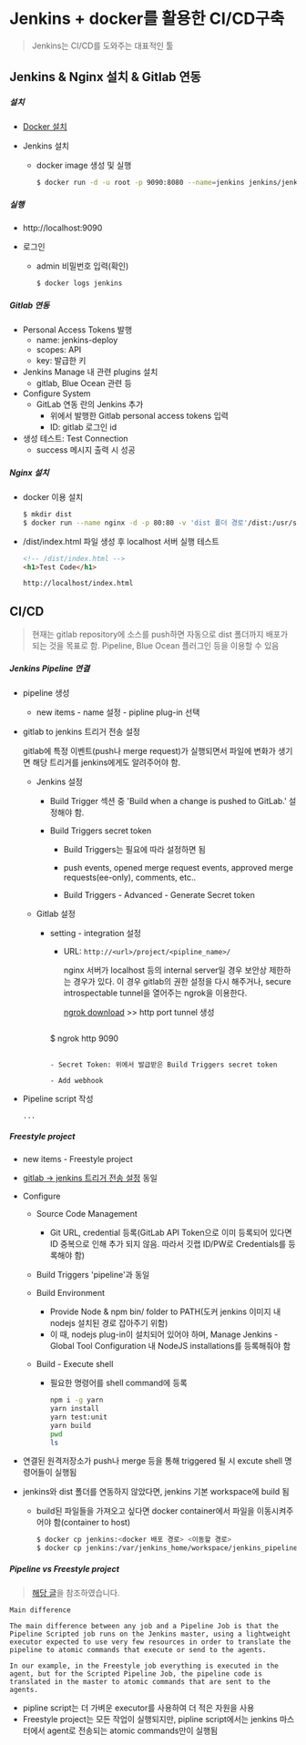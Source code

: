 # Jenkins + docker를 활용한 CI/CD구축
> Jenkins는 CI/CD를 도와주는 대표적인 툴



## Jenkins & Nginx 설치 & Gitlab 연동

##### 설치

- [Docker 설치 ](https://docs.docker.com/get-docker/)

- Jenkins 설치

  - docker image 생성 및 실행

    ```bash
    $ docker run -d -u root -p 9090:8080 --name=jenkins jenkins/jenkins
    ```

##### 실행

- http://localhost:9090

- 로그인

  - admin 비밀번호 입력(확인)

    ```bash
    $ docker logs jenkins
    ```



##### Gitlab 연동

- Personal Access Tokens 발행
  - name: jenkins-deploy
  - scopes: API
  - key: 발급한 키
- Jenkins Manage 내 관련 plugins 설치
  - gitlab, Blue Ocean 관련 등
- Configure System
  - GitLab 연동 란의 Jenkins 추가
    - 위에서 발행한 Gitlab personal access tokens 입력
    - ID: gitlab 로그인 id
- 생성 테스트: Test Connection
  - success 메시지 출력 시 성공



##### Nginx 설치

- docker 이용 설치

  ```bash
  $ mkdir dist
  $ docker run --name nginx -d -p 80:80 -v 'dist 폴더 경로'/dist:/usr/share/nginx/html nginx
  ```

- /dist/index.html 파일 생성 후 localhost 서버 실행 테스트

  ```html
  <!-- /dist/index.html -->
  <h1>Test Code</h1>
  ```

  ```text
  http://localhost/index.html
  ```



## CI/CD

> 현재는 gitlab repository에 소스를 push하면 자동으로 dist 폴더까지 배포가 되는 것을 목표로 함. Pipeline, Blue Ocean 플러그인 등을 이용할 수 있음

##### Jenkins Pipeline 연결

- pipeline 생성

  - new items - name 설정 - pipline plug-in 선택

- gitlab to jenkins 트리거 전송 설정

  gitlab에 특정 이벤트(push나 merge request)가 실행되면서 파일에 변화가 생기면 해당 트리거를 jenkins에게도 알려주어야 함.

  - Jenkins 설정

    - Build Trigger 섹션 중 'Build when a change is pushed to GitLab.' 설정해야 함.

    - Build Triggers secret token

      - Build Triggers는 필요에 따라 설정하면 됨

      - push events, opened merge request events, approved merge requests(ee-only), comments, etc..

      - Build Triggers - Advanced - Generate Secret token

  - Gitlab 설정

    - setting - integration 설정

      - URL: `http://<url>/project/<pipline_name>/`

        nginx 서버가 localhost 등의 internal server일 경우 보안상 제한하는 경우가 있다. 이 경우 gitlab의 권한 설정을 다시 해주거나, secure introspectable tunnel을 열어주는 ngrok을 이용한다.

        [ngrok download](https://ngrok.com/download) >> http port tunnel 생성

        ```bash
      $ ngrok http 9090
        ```
  
      - Secret Token: 위에서 발급받은 Build Triggers secret token

      - Add webhook

- Pipeline script 작성

  ```text
  ...
  ```

  



##### Freestyle project

- new items - Freestyle project

- [gitlab -> jenkins 트리거 전송 설정](#gitlab-to-jenkins-트리거-전송-설정) 동일

- Configure

  - Source Code Management

    - Git URL, credential 등록(GitLab API Token으로 이미 등록되어 있다면 ID 중복으로 인해 추가 되지 않음. 따라서 깃랩 ID/PW로 Credentials를 등록해야 함)

  - Build Triggers 'pipeline'과 동일

  - Build Environment

    - Provide Node & npm bin/ folder to PATH(도커 jenkins 이미지 내 nodejs 설치된 경로 잡아주기 위함)
    - 이 때, nodejs plug-in이 설치되어 있어야 하며, Manage Jenkins - Global Tool Configuration 내 NodeJS installations를 등록해줘야 함

  - Build - Execute shell

    - 필요한 명령어를 shell command에 등록

      ```bash
      npm i -g yarn
      yarn install
      yarn test:unit
      yarn build
      pwd
      ls
      ```

- 연결된 원격저장소가 push나 merge 등을 통해 triggered 될 시 excute shell 명령어들이 실행됨

- jenkins와 dist 폴더를 연동하지 않았다면, jenkins 기본 workspace에 build 됨

  - build된 파일들을 가져오고 싶다면 docker container에서 파일을 이동시켜주어야 함(container to host)

    ```bash
    $ docker cp jenkins:<docker 배포 경로> <이동할 경로>
    $ docker cp jenkins:/var/jenkins_home/workspace/jenkins_pipeline_test/dist /Users/sungyujeon/dist/
    ```

    

##### Pipeline vs Freestyle project

> [해당 글](https://support.cloudbees.com/hc/en-us/articles/115003908372-Main-differences-between-Freestyle-Scripted-Pipeline-Job-Declarative-Pipeline-Job)을 참조하였습니다.

```text
Main difference

The main difference between any job and a Pipeline Job is that the Pipeline Scripted job runs on the Jenkins master, using a lightweight executor expected to use very few resources in order to translate the pipeline to atomic commands that execute or send to the agents.

In our example, in the Freestyle job everything is executed in the agent, but for the Scripted Pipeline Job, the pipeline code is translated in the master to atomic commands that are sent to the agents.
```

- pipline script는 더 가벼운 executor를 사용하여 더 적은 자원을 사용
- Freestyle project는 모든 작업이 실행되지만, pipline script에서는 jenkins 마스터에서 agent로 전송되는 atomic commands만이 실행됨



